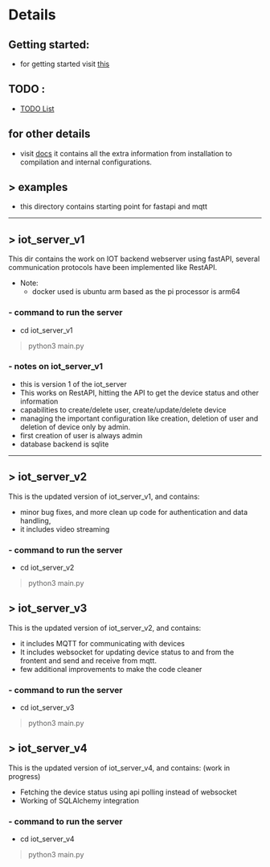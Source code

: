# Details

## Getting started:
* for getting started visit [this](docs/Getting_Started.md)

## TODO :
* [TODO List](docs/TODO.md)

## for other details
* visit [docs](docs/) it contains all the extra information from installation to compilation and internal configurations.

## > examples 
* this directory contains starting point for fastapi and mqtt
---

## > iot_server_v1

This dir contains the work on IOT backend webserver using fastAPI,
several communication protocols have been implemented like RestAPI.

* Note:
    -  docker used is ubuntu arm based as the pi processor is arm64


### - command to run the server
* cd iot_server_v1
> python3 main.py

### - notes on iot_server_v1
* this is version 1 of the iot_server
* This works on RestAPI, hitting the API to get the device status and other information
* capabilities to create/delete user, create/update/delete device
* managing the important configuration like creation, deletion of user and deletion of device only by admin.
* first creation of user is always admin
* database backend is sqlite
---

## > iot_server_v2
This is the updated version of iot_server_v1, and contains:
* minor bug fixes, and more clean up code for authentication and data handling,
* it includes video streaming

### - command to run the server
* cd iot_server_v2
> python3 main.py

## > iot_server_v3
This is the updated version of iot_server_v2, and contains:

* it includes MQTT for communicating with devices
* It includes websocket for updating device status to and from the frontent and send and receive from mqtt.
* few additional improvements to make the code cleaner

### - command to run the server
* cd iot_server_v3
> python3 main.py

## > iot_server_v4
This is the updated version of iot_server_v4, and contains: (work in progress)

* Fetching the device status using api polling instead of websocket
* Working of SQLAlchemy integration

### - command to run the server
* cd iot_server_v4
> python3 main.py
